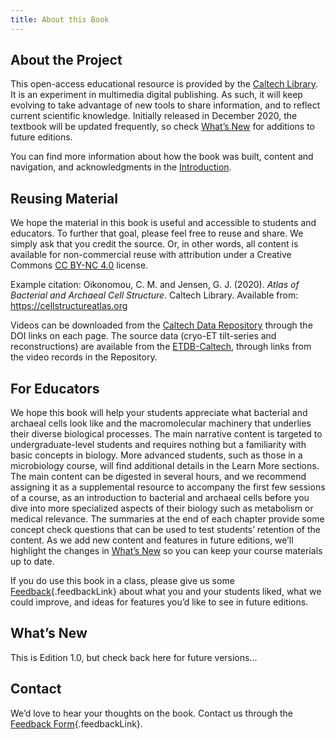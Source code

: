 ```yaml
---
title: About this Book
---
```

## About the Project

This open-access educational resource is provided by the [Caltech Library](https://www.library.caltech.edu/). It is an experiment in multimedia digital publishing. As such, it will keep evolving to take advantage of new tools to share information, and to reflect current scientific knowledge. Initially released in December 2020, the textbook will be updated frequently, so check [What’s New](#new) for additions to future editions.

You can find more information about how the book was built, content and navigation, and acknowledgments in the [Introduction](introduction.html).


## Reusing Material

We hope the material in this book is useful and accessible to students and educators. To further that goal, please feel free to reuse and share. We simply ask that you credit the source. Or, in other words, all content is available for non-commercial reuse with attribution under a Creative Commons [CC BY-NC 4.0](https://creativecommons.org/licenses/by-nc/4.0/) license. 

Example citation:
Oikonomou, C. M. and Jensen, G. J. (2020). *Atlas of Bacterial and Archaeal Cell Structure*. Caltech Library. Available from: https://cellstructureatlas.org

Videos can be downloaded from the [Caltech Data Repository](https://data.caltech.edu/) through the DOI links on each page. The source data (cryo-ET tilt-series and reconstructions) are available from the [ETDB-Caltech](https://etdb.caltech.edu/), through links from the video records in the Repository.


## For Educators

We hope this book will help your students appreciate what bacterial and archaeal cells look like and the macromolecular machinery that underlies their diverse biological processes. The main narrative content is targeted to undergraduate-level students and requires nothing but a familiarity with basic concepts in biology. More advanced students, such as those in a microbiology course, will find additional details in the Learn More sections. The main content can be digested in several hours, and we recommend assigning it as a supplemental resource to accompany the first few sessions of a course, as an introduction to bacterial and archaeal cells before you dive into more specialized aspects of their biology such as metabolism or medical relevance. The summaries at the end of each chapter provide some concept check questions that can be used to test students’ retention of the content. As we add new content and features in future editions, we’ll highlight the changes in [What’s New](#new) so you can keep your course materials up to date. 

If you do use this book in a class, please give us some [Feedback](#feedbackForm){.feedbackLink} about what you and your students liked, what we could improve, and ideas for features you’d like to see in future editions. 


## What’s New

This is Edition 1.0, but check back here for future versions…


## Contact

We’d love to hear your thoughts on the book. Contact us through the [Feedback Form](#feedbackForm){.feedbackLink}.

